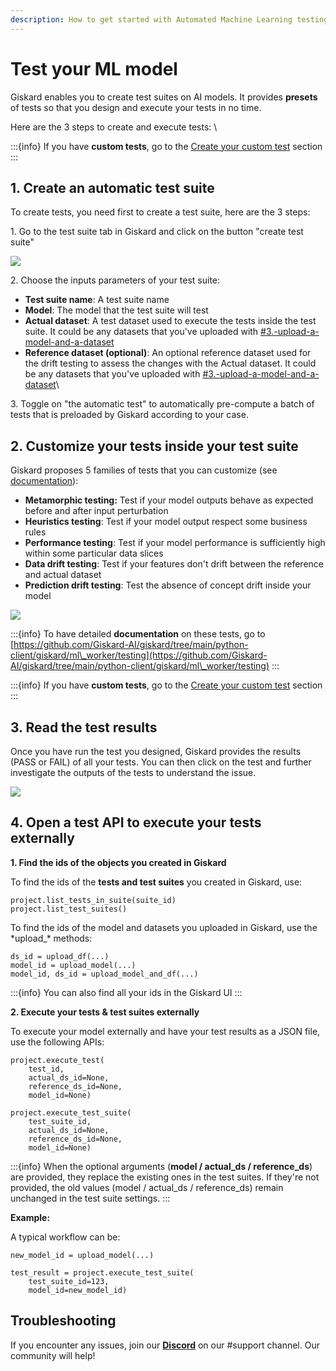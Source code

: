 ```yaml
---
description: How to get started with Automated Machine Learning testing
---
```


# Test your ML model

Giskard enables you to create test suites on AI models. It provides **presets** of tests so that you design and execute your tests in no time.&#x20;

Here are the 3 steps to create and execute tests: \


:::{info}
If you have **custom tests**, go to the [Create your custom test](create-your-custom-test.md) section
:::

## 1. Create an automatic test suite

To create tests, you need first to create a test suite, here are the 3 steps:

&#x20;1\. Go to the test suite tab in Giskard and click on the button "create test suite"

![](<../../.gitbook/assets/Screenshot 2022-07-18 at 09.21.16.png>)

2\. Choose the inputs parameters of your test suite:

* **Test suite name**: A test suite name
* **Model**: The model that the test suite will test
* **Actual dataset**: A test dataset used to execute the tests inside the test suite. It could be any datasets that you've uploaded with [#3.-upload-a-model-and-a-dataset](../upload-your-model-deprecated/#3.-upload-a-model-and-a-dataset "mention")
* **Reference dataset (optional)**: An optional reference dataset used for the drift testing to assess the changes with the Actual dataset. It could be any datasets that you've uploaded with [#3.-upload-a-model-and-a-dataset](../upload-your-model-deprecated/#3.-upload-a-model-and-a-dataset "mention")\


3\. Toggle on "the automatic test" to automatically pre-compute a batch of tests that is preloaded by Giskard according to your case.

## 2. Customize your tests inside your test suite

Giskard proposes 5 families of tests that you can customize (see [documentation](https://github.com/Giskard-AI/giskard/tree/main/python-client/giskard/ml\_worker/testing)):

* **Metamorphic testing:** Test if your model outputs behave as expected before and after input perturbation
* **Heuristics testing**: Test if your model output respect some business rules
* **Performance testing**: Test if your model performance is sufficiently high within some particular data slices
* **Data drift testing**: Test if your features don't drift between the reference and actual dataset
* **Prediction drift testing**: Test the absence of concept drift inside your model

![](<../../.gitbook/assets/Screenshot 2022-07-18 at 10.29.32.png>)

:::{info}
To have detailed **documentation** on these tests, go to [https://github.com/Giskard-AI/giskard/tree/main/python-client/giskard/ml\_worker/testing](https://github.com/Giskard-AI/giskard/tree/main/python-client/giskard/ml\_worker/testing)
:::

:::{info}
If you have **custom tests**, go to the [Create your custom test](create-your-custom-test.md) section
:::

## 3. Read the test results

Once you have run the test you designed, Giskard provides the results (PASS or FAIL) of all your tests. You can then click on the test and further investigate the outputs of the tests to understand the issue.

![](<../../.gitbook/assets/Screenshot 2022-07-18 at 10.23.02.png>)

## 4. Open a test API to execute your tests externally

**1. Find the ids of the objects you created in Giskard**

To find the ids of the **tests and test suites** you created in Giskard, use:

```clike
project.list_tests_in_suite(suite_id)
project.list_test_suites()
```

To find the ids of the model and datasets you uploaded in Giskard, use the \*upload\_\* methods:

```clike
ds_id = upload_df(...)
model_id = upload_model(...)
model_id, ds_id = upload_model_and_df(...)
```

:::{info}
You can also find all your ids in the Giskard UI
:::

**2. Execute your tests & test suites externally**

To execute your model externally and have your test results as a JSON file, use the following APIs:

```clike
project.execute_test(
    test_id,
    actual_ds_id=None,
    reference_ds_id=None,
    model_id=None)

project.execute_test_suite(
    test_suite_id,
    actual_ds_id=None,
    reference_ds_id=None,
    model_id=None)
```

:::{info}
When the optional arguments (**model / actual\_ds / reference\_ds**) are provided, they replace the existing ones in the test suites. If they're not provided, the old values (model / actual\_ds / reference\_ds) remain unchanged in the test suite settings.
:::

**Example:**

A typical workflow can be:

```clike
new_model_id = upload_model(...)

test_result = project.execute_test_suite(
    test_suite_id=123,
    model_id=new_model_id)
```

## Troubleshooting

If you encounter any issues, join our [**Discord**](https://discord.gg/fkv7CAr3FE) on our #support channel. Our community will help!&#x20;
